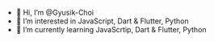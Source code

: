 - 👋 Hi, I’m @Gyusik-Choi
- 👀 I’m interested in JavaScript, Dart & Flutter, Python
- 🌱 I’m currently learning JavaScrtip, Dart & Flutter, Python

<!---
Gyusik-Choi/Gyusik-Choi is a ✨ special ✨ repository because its `README.md` (this file) appears on your GitHub profile.
You can click the Preview link to take a look at your changes.
--->
